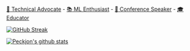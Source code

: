 [:scroll: Technical Advocate](https://www.linkedin.com/in/peckjon/) - [:books: ML Enthusiast](https://web.archive.org/web/20210411095903/https://algorithmia.com/blog/author/jpeck) - [:movie_camera: Conference Speaker](https://www.youtube.com/playlist?list=PLtKhCBMhTy5WXu7R-LtnaEwU7bIbeLM5-) - [:mortar_board: Educator](https://www.manning.com/liveproject/training-and-deploying-an-ml-model-as-a-microservice?a_aid=peckjon&a_bid=800e1f53)

[![GitHub Streak](https://github-readme-streak-stats.herokuapp.com/?user=peckjon)](https://git.io/streak-stats)

[![Peckjon's github stats](https://github-readme-stats.vercel.app/api?username=peckjon&count_private=true&hide=contribs&show_icons=true)](https://github.com/anuraghazra/github-readme-stats)
